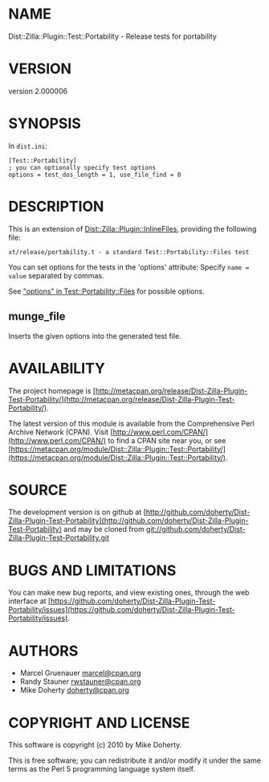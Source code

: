 # NAME

Dist::Zilla::Plugin::Test::Portability - Release tests for portability

# VERSION

version 2.000006

# SYNOPSIS

In `dist.ini`:

    [Test::Portability]
    ; you can optionally specify test options
    options = test_dos_length = 1, use_file_find = 0

# DESCRIPTION

This is an extension of [Dist::Zilla::Plugin::InlineFiles](https://metacpan.org/pod/Dist::Zilla::Plugin::InlineFiles), providing the
following file:

    xt/release/portability.t - a standard Test::Portability::Files test

You can set options for the tests in the 'options' attribute:
Specify `name = value` separated by commas.

See ["options" in Test::Portability::Files](https://metacpan.org/pod/Test::Portability::Files#options) for possible options.

## munge\_file

Inserts the given options into the generated test file.

# AVAILABILITY

The project homepage is [http://metacpan.org/release/Dist-Zilla-Plugin-Test-Portability/](http://metacpan.org/release/Dist-Zilla-Plugin-Test-Portability/).

The latest version of this module is available from the Comprehensive Perl
Archive Network (CPAN). Visit [http://www.perl.com/CPAN/](http://www.perl.com/CPAN/) to find a CPAN
site near you, or see [https://metacpan.org/module/Dist::Zilla::Plugin::Test::Portability/](https://metacpan.org/module/Dist::Zilla::Plugin::Test::Portability/).

# SOURCE

The development version is on github at [http://github.com/doherty/Dist-Zilla-Plugin-Test-Portability](http://github.com/doherty/Dist-Zilla-Plugin-Test-Portability)
and may be cloned from [git://github.com/doherty/Dist-Zilla-Plugin-Test-Portability.git](git://github.com/doherty/Dist-Zilla-Plugin-Test-Portability.git)

# BUGS AND LIMITATIONS

You can make new bug reports, and view existing ones, through the
web interface at [https://github.com/doherty/Dist-Zilla-Plugin-Test-Portability/issues](https://github.com/doherty/Dist-Zilla-Plugin-Test-Portability/issues).

# AUTHORS

- Marcel Gruenauer <marcel@cpan.org>
- Randy Stauner <rwstauner@cpan.org>
- Mike Doherty <doherty@cpan.org>

# COPYRIGHT AND LICENSE

This software is copyright (c) 2010 by Mike Doherty.

This is free software; you can redistribute it and/or modify it under
the same terms as the Perl 5 programming language system itself.
